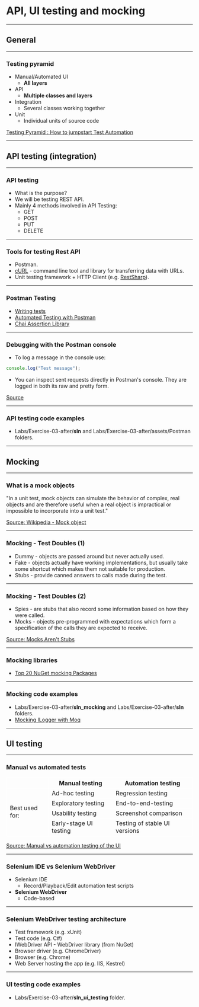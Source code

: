 # API, UI testing and mocking

---

## General

---

### Testing pyramid

- Manual/Automated UI
  - **All layers**
- API
  - **Multiple classes and layers**
- Integration
  - Several classes working together
- Unit
  - Individual units of source code

[Testing Pyramid : How to jumpstart Test Automation](https://www.browserstack.com/guide/testing-pyramid-for-test-automation)

---

## API testing (integration)

---

### API testing

- What is the purpose?
- We will be testing REST API.
- Mainly 4 methods involved in API Testing:
  - GET
  - POST
  - PUT
  - DELETE

---

### Tools for testing Rest API

- Postman.
- [cURL](https://curl.haxx.se) - command line tool and library
for transferring data with URLs.
- Unit testing framework + HTTP Client (e.g. [RestSharp](https://restsharp.dev)).

---

### Postman Testing

- [Writing tests](https://learning.postman.com/docs/writing-scripts/test-scripts/)
- [Automated Testing with Postman](https://www.postman.com/automated-testing/)
- [Chai Assertion Library](https://www.chaijs.com)

---

### Debugging with the Postman console

- To log a message in the console use:

```js
console.log("Test message");
```

- You can inspect sent requests directly in Postman's console. They are logged in both its raw and pretty form.

[Source](https://blog.postman.com/powerful-debugging-with-the-postman-console)

---

### API testing code examples

- Labs/Exercise-03-after/**sln** and Labs/Exercise-03-after/assets/Postman folders.

---

## Mocking

---

### What is a mock objects

"In a unit test, mock objects can simulate the behavior of complex, real objects and are therefore useful when a real object is impractical or impossible to incorporate into a unit test."

[Source: Wikipedia - Mock object](https://en.wikipedia.org/wiki/Mock_object)

---

### Mocking - Test Doubles (1)

- Dummy - objects are passed around but never actually used.
- Fake - objects actually have working implementations, but usually take some shortcut which makes them not suitable for production.
- Stubs - provide canned answers to calls made during the test.

---

### Mocking - Test Doubles (2)

- Spies - are stubs that also record some information based on how they were called.
- Mocks - objects pre-programmed with expectations which form a specification of the calls they are expected to receive.

[Source: Mocks Aren't Stubs](https://martinfowler.com/articles/mocksArentStubs.html)

---

### Mocking libraries

- [Top 20 NuGet mocking Packages](https://nugetmusthaves.com/tag/Mocking)

---

### Mocking code examples

- Labs/Exercise-03-after/**sln_mocking** and Labs/Exercise-03-after/**sln** folders.
- [Mocking ILogger with Moq](https://adamstorr.azurewebsites.net/blog/mocking-ilogger-with-moq)

---

## UI testing

---

### Manual vs automated tests

<table style="border: 1px solid white; border-collapse: collapse;">
    <thead>
        <tr>
            <th style="border: 1px solid white;"></th>
            <th style="border: 1px solid white;">Manual testing</th>
            <th style="border: 1px solid white;">Automation testing</th>
        </tr>
    </thead>
    <tbody>
        <tr>
            <td rowspan=4 style="border: 1px solid white;">Best used for:</td>
            <td style="border: 1px solid white;">Ad-hoc testing</td>
            <td style="border: 1px solid white;">Regression testing</td>
        </tr>
        <tr>
            <td style="border: 1px solid white;">Exploratory testing</td>
            <td style="border: 1px solid white;">End-to-end-testing</td>
        </tr>
        <tr>
            <td style="border: 1px solid white;">Usability testing</td>
            <td style="border: 1px solid white;">Screenshot comparison</td>
        </tr>
        <tr>
            <td style="border: 1px solid white;">Early-stage UI testing</td>
            <td style="border: 1px solid white;">Testing of stable UI versions</td>
        </tr>
    </tbody>
</table>

[Source: Manual vs automation testing of the UI](https://screenster.io/manual-vs-automation-testing/)

---

### Selenium IDE vs Selenium WebDriver

- Selenium IDE
  - Record/Playback/Edit automation test scripts
- **Selenium WebDriver**
  - Code-based

---

### Selenium WebDriver testing architecture

- Test framework (e.g. xUnit)
- Test code (e.g. C#)
- IWebDriver API - WebDriver library (from NuGet)
- Browser driver (e.g. ChromeDriver)
- Browser (e.g. Chrome)
- Web Server hosting the app (e.g. IIS, Kestrel)

---

### UI testing code examples

- Labs/Exercise-03-after/**sln_ui_testing** folder.
